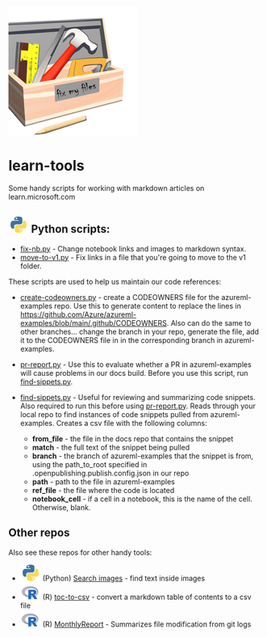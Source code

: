 ![tools](media/toolbox.png) 
# learn-tools

Some handy scripts for working with markdown articles on learn.microsoft.com


##  ![Python](media/python-logo.png) Python scripts:

* [fix-nb.py](fix-nb.py) - Change notebook links and images to markdown syntax. 
* [move-to-v1.py](move-to-v1.py) - Fix links in a file that you're going to move to the v1 folder.

These scripts are used to help us maintain our code references:
* [create-codeowners.py](create-codeowners.py) - create a CODEOWNERS file for the azureml-examples repo.  Use this to generate content to replace the lines in https://github.com/Azure/azureml-examples/blob/main/.github/CODEOWNERS. Also can do the same to other branches... change the branch in your repo, generate the file, add it to the CODEOWNERS file in in the corresponding branch in azureml-examples.
* [pr-report.py](pr-report.py) - Use this to evaluate whether a PR in azureml-examples will cause problems in
    our docs build.  Before you use this script, run [find-sippets.py](find-snippets.py).
* [find-sippets.py](find-snippets.py) - Useful for reviewing and summarizing code snippets. Also required to
     run this before using [pr-report.py](pr-report.py). Reads through your local repo to find instances of code snippets pulled from azureml-examples. Creates a csv file with the following columns:

    * **from_file** - the file in the docs repo that contains the snippet
    * **match** - the full text of the snippet being pulled
    * **branch** - the branch of azureml-examples that the snippet is from, using the path_to_root specified in 
    .openpublishing.publish.config.json in our repo
    * **path** - path to the file in azureml-examples
    * **ref_file** - the file where the code is located
    * **notebook_cell** - if a cell in a notebook, this is the name of the cell.  Otherwise, blank.



## Other repos

Also see these repos for other handy tools:

* ![Python](media/python-logo.png) (Python) [Search images](https://github.com/sdgilley/search-images) - find text inside images 
* ![R](media/r-logo.png) (R) [toc-to-csv](https://github.com/sdgilley/toc-to-csv) - convert a markdown table of contents to a csv file 
*  ![R](media/r-logo.png) (R) [MonthlyReport](https://github.com/sdgilley/MonthlyReport) - Summarizes file modification from git logs 